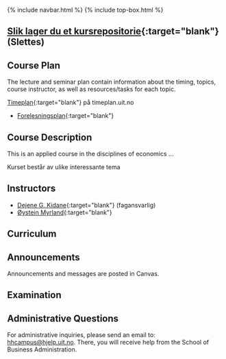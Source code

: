 {% include navbar.html %}  {% include top-box.html %}


## [Slik lager du et kursrepositorie](readme_no.html){:target="blank"} (Slettes)


## Course Plan 

The lecture and seminar plan contain information about the timing, topics, course instructor, as well as resources/tasks for each topic.

[Timeplan](https://timeplan.uit.no/){:target="blank"} på timeplan.uit.no

- [Forelesningsplan](forelesningsplan.html){:target="blank"}


## Course Description

This is an applied course in the disciplines of economics ...

Kurset består av ulike interessante tema  


## Instructors
- [Dejene G.,Kidane](https://uit.no/ansatte/derek.clark){:target="blank"} (fagansvarlig)
- [Øystein Myrland](https://uit.no/ansatte/person?p_document_id=41418){:target="blank"}


## Curriculum

## Announcements

Announcements and messages are posted in Canvas.

## Examination  

## Administrative Questions

For administrative inquiries, please send an email to: hhcampus@hjelp.uit.no. There, you will receive help from the School of Business Administration.




